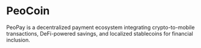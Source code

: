 # PeoCoin
PeoPay is a decentralized payment ecosystem integrating crypto-to-mobile transactions, DeFi-powered savings, and localized stablecoins for financial inclusion.
